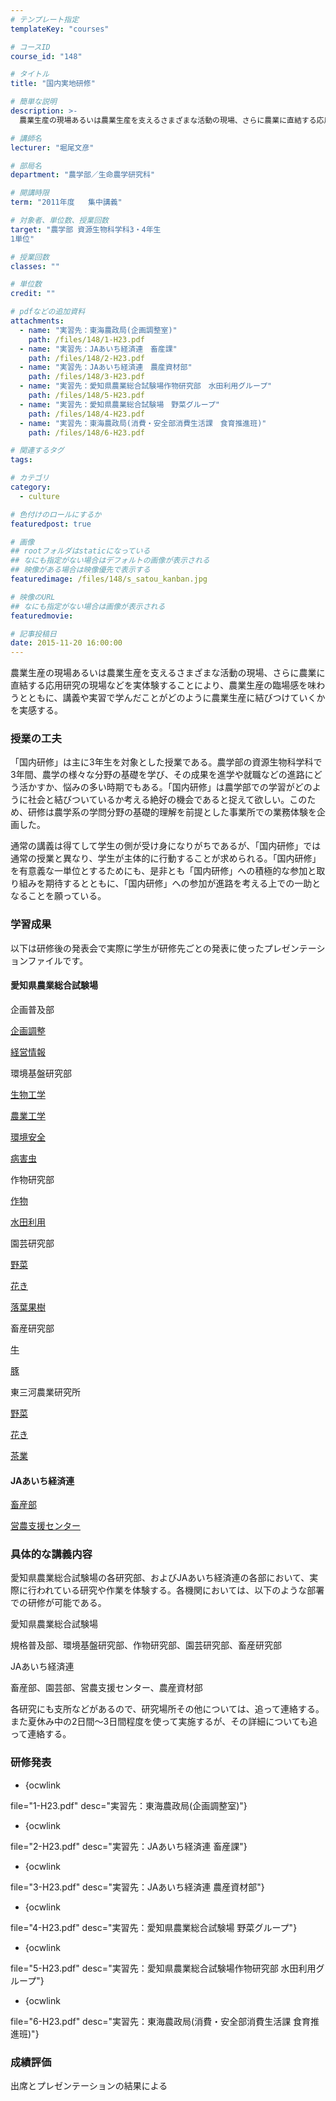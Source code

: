 ```yaml
---
# テンプレート指定
templateKey: "courses"

# コースID
course_id: "148"

# タイトル
title: "国内実地研修"

# 簡単な説明
description: >-
  農業生産の現場あるいは農業生産を支えるさまざまな活動の現場、さらに農業に直結する応用研究の現場などを実体験することにより、農業生産の臨場感を味わうとともに、講義や実習で学んだことがどのように農業生産に...

# 講師名
lecturer: "堀尾文彦"

# 部局名
department: "農学部／生命農学研究科"

# 開講時限
term: "2011年度	集中講義"

# 対象者、単位数、授業回数
target: "農学部 資源生物科学科3・4年生
1単位"

# 授業回数
classes: ""

# 単位数
credit: ""

# pdfなどの追加資料
attachments: 
  - name: "実習先：東海農政局(企画調整室)" 
    path: /files/148/1-H23.pdf
  - name: "実習先：JAあいち経済連　畜産課" 
    path: /files/148/2-H23.pdf
  - name: "実習先：JAあいち経済連　農産資材部" 
    path: /files/148/3-H23.pdf
  - name: "実習先：愛知県農業総合試験場作物研究部　水田利用グループ" 
    path: /files/148/5-H23.pdf
  - name: "実習先：愛知県農業総合試験場　野菜グループ" 
    path: /files/148/4-H23.pdf
  - name: "実習先：東海農政局(消費・安全部消費生活課　食育推進班)" 
    path: /files/148/6-H23.pdf

# 関連するタグ
tags:

# カテゴリ
category:
  - culture

# 色付けのロールにするか
featuredpost: true

# 画像
## rootフォルダはstaticになっている
## なにも指定がない場合はデフォルトの画像が表示される
## 映像がある場合は映像優先で表示する
featuredimage: /files/148/s_satou_kanban.jpg

# 映像のURL
## なにも指定がない場合は画像が表示される
featuredmovie: 

# 記事投稿日
date: 2015-11-20 16:00:00
---
```


農業生産の現場あるいは農業生産を支えるさまざまな活動の現場、さらに農業に直結する応用研究の現場などを実体験することにより、農業生産の臨場感を味わうとともに、講義や実習で学んだことがどのように農業生産に結びつけていくかを実感する。

### 授業の工夫

「国内研修」は主に3年生を対象とした授業である。農学部の資源生物科学科で3年間、農学の様々な分野の基礎を学び、その成果を進学や就職などの進路にどう活かすか、悩みの多い時期でもある。「国内研修」は農学部での学習がどのように社会と結びついているか考える絶好の機会であると捉えて欲しい。このため、研修は農学系の学問分野の基礎的理解を前提とした事業所での業務体験を企画した。

通常の講義は得てして学生の側が受け身になりがちであるが、「国内研修」では通常の授業と異なり、学生が主体的に行動することが求められる。「国内研修」を有意義な一単位とするためにも、是非とも「国内研修」への積極的な参加と取り組みを期待するとともに、「国内研修」への参加が進路を考える上での一助となることを願っている。

### 学習成果

以下は研修後の発表会で実際に学生が研修先ごとの発表に使ったプレゼンテーションファイルです。

#### 愛知県農業総合試験場

企画普及部

[企画調整](/files/148/ppt08.pdf) 

[経営情報](/files/148/ppt09.pdf) 

環境基盤研究部

[生物工学](/files/148/ppt06.pdf) 

[農業工学](/files/148/ppt17.pdf) 

[環境安全](/files/148/ppt05.pdf) 

[病害虫](/files/148/ppt07.pdf) 

作物研究部

[作物](/files/148/ppt11.pdf) 

[水田利用](/files/148/ppt12.pdf) 

園芸研究部

[野菜](/files/148/ppt03.pdf) 

[花き](/files/148/ppt02.pdf) 

[落葉果樹](/files/148/ppt18.pdf) 

畜産研究部

[牛](/files/148/ppt13.pdf) 

[豚](/files/148/ppt14.pdf) 

東三河農業研究所

[野菜](/files/148/ppt16.pdf) 

[花き](/files/148/ppt04.pdf) 

[茶業](/files/148/ppt15.pdf) 

#### JAあいち経済連

[畜産部](/files/148/ppt10.pdf) 

[営農支援センター](/files/148/ppt01.pdf) 

### 具体的な講義内容

愛知県農業総合試験場の各研究部、およびJAあいち経済連の各部において、実際に行われている研究や作業を体験する。各機関においては、以下のような部署での研修が可能である。

愛知県農業総合試験場

規格普及部、環境基盤研究部、作物研究部、園芸研究部、畜産研究部

JAあいち経済連

畜産部、園芸部、営農支援センター、農産資材部

各研究にも支所などがあるので、研究場所その他については、追って連絡する。また夏休み中の2日間〜3日間程度を使って実施するが、その詳細についても追って連絡する。

### 研修発表

* {ocwlink

file="1-H23.pdf" desc="実習先：東海農政局(企画調整室)"}

* {ocwlink

file="2-H23.pdf" desc="実習先：JAあいち経済連 畜産課"}

* {ocwlink

file="3-H23.pdf" desc="実習先：JAあいち経済連 農産資材部"}

* {ocwlink

file="4-H23.pdf" desc="実習先：愛知県農業総合試験場 野菜グループ"}

* {ocwlink

file="5-H23.pdf" desc="実習先：愛知県農業総合試験場作物研究部 水田利用グループ"}

* {ocwlink

file="6-H23.pdf" desc="実習先：東海農政局(消費・安全部消費生活課 食育推進班)"}

### 成績評価

出席とプレゼンテーションの結果による

